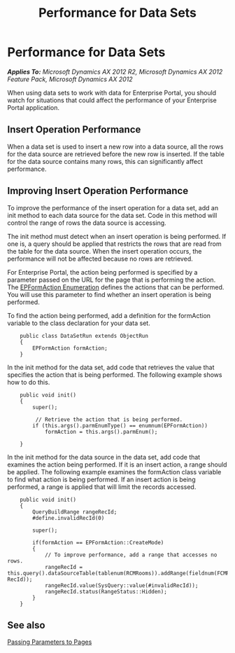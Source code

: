 ﻿---
title: Performance for Data Sets
TOCTitle: Performance for Data Sets
ms:assetid: 53699483-d8b3-43c9-b181-3267384bc81c
ms:mtpsurl: https://msdn.microsoft.com/en-us/library/Cc570815(v=AX.60)
ms:contentKeyID: 35245330
ms.date: 11/07/2012
mtps_version: v=AX.60
---

# Performance for Data Sets 


_**Applies To:** Microsoft Dynamics AX 2012 R2, Microsoft Dynamics AX 2012 Feature Pack, Microsoft Dynamics AX 2012_

When using data sets to work with data for Enterprise Portal, you should watch for situations that could affect the performance of your Enterprise Portal application.

## Insert Operation Performance

When a data set is used to insert a new row into a data source, all the rows for the data source are retrieved before the new row is inserted. If the table for the data source contains many rows, this can significantly affect performance.

## Improving Insert Operation Performance

To improve the performance of the insert operation for a data set, add an init method to each data source for the data set. Code in this method will control the range of rows the data source is accessing.

The init method must detect when an insert operation is being performed. If one is, a query should be applied that restricts the rows that are read from the table for the data source. When the insert operation occurs, the performance will not be affected because no rows are retrieved.

For Enterprise Portal, the action being performed is specified by a parameter passed on the URL for the page that is performing the action. The [EPFormAction Enumeration](https://msdn.microsoft.com/en-us/library/gg864534\(v=ax.60\)) defines the actions that can be performed. You will use this parameter to find whether an insert operation is being performed.

To find the action being performed, add a definition for the formAction variable to the class declaration for your data set.

```X++
    public class DataSetRun extends ObjectRun
    {
        EPFormAction formAction;
    }
```

In the init method for the data set, add code that retrieves the value that specifies the action that is being performed. The following example shows how to do this.

```X++
    public void init()
    {
        super();
        
         // Retrieve the action that is being performed.
        if (this.args().parmEnumType() == enumnum(EPFormAction))
            formAction = this.args().parmEnum();
        
    }
```

In the init method for the data source in the data set, add code that examines the action being performed. If it is an insert action, a range should be applied. The following example examines the formAction class variable to find what action is being performed. If an insert action is being performed, a range is applied that will limit the records accessed.

```X++
    public void init()
    {
        QueryBuildRange rangeRecId;
        #define.invalidRecId(0)
    
        super();
    
        if(formAction == EPFormAction::CreateMode)
        {
            // To improve performance, add a range that accesses no rows.
            rangeRecId = this.query().dataSourceTable(tablenum(RCMRooms)).addRange(fieldnum(FCMRooms, RecId));
            rangeRecId.value(SysQuery::value(#invalidRecId));
            rangeRecId.status(RangeStatus::Hidden);
        }
    }
```

## See also

[Passing Parameters to Pages](passing-parameters-to-pages.md)


